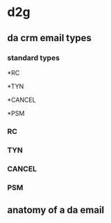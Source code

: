 # d2g

## da crm email types

### standard types

*RC

*TYN

*CANCEL

*PSM

### RC

### TYN

### CANCEL

### PSM

## anatomy of a da email
